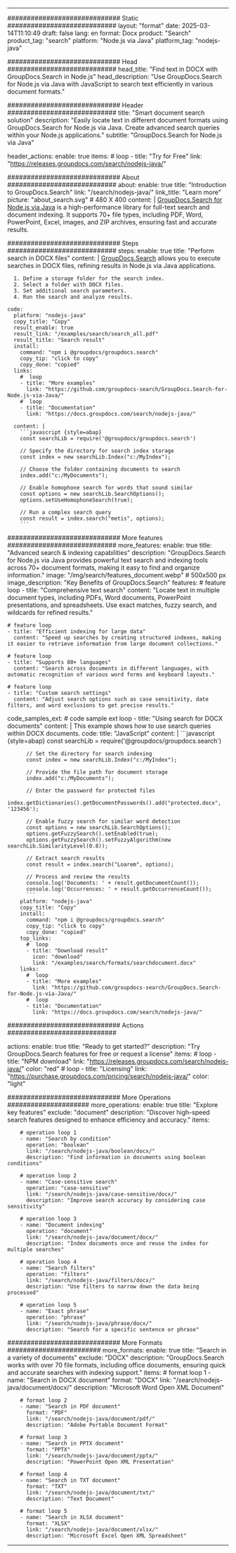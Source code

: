 
---
############################# Static ############################
layout: "format"
date:  2025-03-14T11:10:49
draft: false
lang: en
format: Docx
product: "Search"
product_tag: "search"
platform: "Node.js via Java"
platform_tag: "nodejs-java"

############################# Head ############################
head_title: "Find text in DOCX with GroupDocs.Search in Node.js"
head_description: "Use GroupDocs.Search for Node.js via Java with JavaScript to search text efficiently in various document formats."

############################# Header ############################
title: "Smart document search solution" 
description: "Easily locate text in different document formats using GroupDocs.Search for Node.js via Java. Create advanced search queries within your Node.js applications."
subtitle: "GroupDocs.Search for Node.js via Java" 

header_actions:
  enable: true
  items:
    #  loop
    - title: "Try for Free"
      link: "https://releases.groupdocs.com/search/nodejs-java/"
      
############################# About ############################
about:
    enable: true
    title: "Introduction to GroupDocs.Search"
    link: "/search/nodejs-java/"
    link_title: "Learn more"
    picture: "about_search.svg" # 480 X 400
    content: |
       [GroupDocs.Search for Node.js via Java](/search/nodejs-java/) is a high-performance library for full-text search and document indexing. It supports 70+ file types, including PDF, Word, PowerPoint, Excel, images, and ZIP archives, ensuring fast and accurate results.

############################# Steps ############################
steps:
    enable: true
    title: "Perform search in DOCX files"
    content: |
      [GroupDocs.Search](/search/nodejs-java/) allows you to execute searches in DOCX files, refining results in Node.js via Java applications.
      
      1. Define a storage folder for the search index.
      2. Select a folder with DOCX files.
      3. Set additional search parameters.
      4. Run the search and analyze results.
   
    code:
      platform: "nodejs-java"
      copy_title: "Copy"
      result_enable: true
      result_link: "/examples/search/search_all.pdf"
      result_title: "Search result"
      install:
        command: "npm i @groupdocs/groupdocs.search"
        copy_tip: "click to copy"
        copy_done: "copied"
      links:
        #  loop
        - title: "More examples"
          link: "https://github.com/groupdocs-search/GroupDocs.Search-for-Node.js-via-Java/"
        #  loop
        - title: "Documentation"
          link: "https://docs.groupdocs.com/search/nodejs-java/"
          
      content: |
        ```javascript {style=abap}
        const searchLib = require('@groupdocs/groupdocs.search')

        // Specify the directory for search index storage
        const index = new searchLib.Index("c:/MyIndex");

        // Choose the folder containing documents to search
        index.add("c:/MyDocuments");

        // Enable homophone search for words that sound similar
        const options = new searchLib.SearchOptions();
        options.setUseHomophoneSearch(true);

        // Run a complex search query
        const result = index.search("metis", options);
        ```            

############################# More features ############################
more_features:
  enable: true
  title: "Advanced search & indexing capabilities"
  description: "GroupDocs.Search for Node.js via Java provides powerful text search and indexing tools across 70+ document formats, making it easy to find and organize information."
  image: "/img/search/features_document.webp" # 500x500 px
  image_description: "Key Benefits of GroupDocs.Search"
  features:
    # feature loop
    - title: "Comprehensive text search"
      content: "Locate text in multiple document types, including PDFs, Word documents, PowerPoint presentations, and spreadsheets. Use exact matches, fuzzy search, and wildcards for refined results."

    # feature loop
    - title: "Efficient indexing for large data"
      content: "Speed up searches by creating structured indexes, making it easier to retrieve information from large document collections."

    # feature loop
    - title: "Supports 80+ languages"
      content: "Search across documents in different languages, with automatic recognition of various word forms and keyboard layouts."

    # feature loop
    - title: "Custom search settings"
      content: "Adjust search options such as case sensitivity, date filters, and word exclusions to get precise results."
      
  code_samples_ext:
    # code sample ext loop
    - title: "Using search for DOCX documents"
      content: |
        This example shows how to use search queries within DOCX documents.
      code:
        title: "JavaScript"
        content: |
          ```javascript {style=abap}
          const searchLib = require('@groupdocs/groupdocs.search')
          
          // Set the directory for search indexing
          const index = new searchLib.Index("c:/MyIndex");
              
          // Provide the file path for document storage
          index.add("c:/MyDocuments");

          // Enter the password for protected files
          index.getDictionaries().getDocumentPasswords().add("protected.docx", '123456');

          // Enable fuzzy search for similar word detection
          const options = new searchLib.SearchOptions();
          options.getFuzzySearch().setEnabled(true);
          options.getFuzzySearch().setFuzzyAlgorithm(new searchLib.SimilarityLevel(0.8));

          // Extract search results
          const result = index.search("Loarem", options);
          
          // Process and review the results
          console.log('Documents: ' + result.getDocumentCount());
          console.log('Occurrences: ' + result.getOccurrenceCount());
          ```
        platform: "nodejs-java"
        copy_title: "Copy"
        install:
          command: "npm i @groupdocs/groupdocs.search"
          copy_tip: "click to copy"
          copy_done: "copied"
        top_links:
          #  loop
          - title: "Download result"
            icon: "download"
            link: "/examples/search/formats/searchdocument.docx"
        links:
          #  loop
          - title: "More examples"
            link: "https://github.com/groupdocs-search/GroupDocs.Search-for-Node.js-via-Java/"
          #  loop
          - title: "Documentation"
            link: "https://docs.groupdocs.com/search/nodejs-java/"
            

            


############################# Actions ############################

actions:
  enable: true
  title: "Ready to get started?"
  description: "Try GroupDocs.Search features for free or request a license"
  items:
    #  loop
    - title: "NPM download"
      link: "https://releases.groupdocs.com/search/nodejs-java/"
      color: "red"
        #  loop
    - title: "Licensing"
      link: "https://purchase.groupdocs.com/pricing/search/nodejs-java/"
      color: "light"


############################# More Operations #####################
more_operations:
    enable: true
    title: "Explore key features"
    exclude: "document"
    description: "Discover high-speed search features designed to enhance efficiency and accuracy."
    items: 
          
        # operation loop 1
        - name: "Search by condition"
          operation: "boolean"
          link: "/search/nodejs-java/boolean/docx/"
          description: "Find information in documents using boolean conditions"

        # operation loop 2
        - name: "Case-sensitive search"
          operation: "case-sensitive"
          link: "/search/nodejs-java/case-sensitive/docx/"
          description: "Improve search accuracy by considering case sensitivity"

        # operation loop 3
        - name: "Document indexing"
          operation: "document"
          link: "/search/nodejs-java/document/docx/"
          description: "Index documents once and reuse the index for multiple searches"

        # operation loop 4
        - name: "Search filters"
          operation: "filters"
          link: "/search/nodejs-java/filters/docx/"
          description: "Use filters to narrow down the data being processed"

        # operation loop 5
        - name: "Exact phrase"
          operation: "phrase"
          link: "/search/nodejs-java/phrase/docx/"
          description: "Search for a specific sentence or phrase"
          
        
          
############################# More Formats ########################
more_formats:
    enable: true
    title: "Search in a variety of documents"
    exclude: "DOCX"
    description: "GroupDocs.Search works with over 70 file formats, including office documents, ensuring quick and accurate searches with indexing support."
    items: 
        # format loop 1
        - name: "Search in DOCX document"
          format: "DOCX"
          link: "/search/nodejs-java/document/docx/"
          description: "Microsoft Word Open XML Document"
          
        # format loop 2
        - name: "Search in PDF document"
          format: "PDF"
          link: "/search/nodejs-java/document/pdf/"
          description: "Adobe Portable Document Format"
          
        # format loop 3
        - name: "Search in PPTX document"
          format: "PPTX"
          link: "/search/nodejs-java/document/pptx/"
          description: "PowerPoint Open XML Presentation"

        # format loop 4
        - name: "Search in TXT document"
          format: "TXT"
          link: "/search/nodejs-java/document/txt/"
          description: "Text Document"
          
        # format loop 5
        - name: "Search in XLSX document"
          format: "XLSX"
          link: "/search/nodejs-java/document/xlsx/"
          description: "Microsoft Excel Open XML Spreadsheet"
  

---